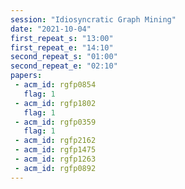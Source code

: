 ```yaml
---
session: "Idiosyncratic Graph Mining"
date: "2021-10-04" 
first_repeat_s: "13:00" 
first_repeat_e: "14:10" 
second_repeat_s: "01:00" 
second_repeat_e: "02:10"
papers:
 - acm_id: rgfp0854
   flag: 1
 - acm_id: rgfp1802
   flag: 1
 - acm_id: rgfp0359
   flag: 1
 - acm_id: rgfp2162
 - acm_id: rgfp1475
 - acm_id: rgfp1263
 - acm_id: rgfp0892
---
```

